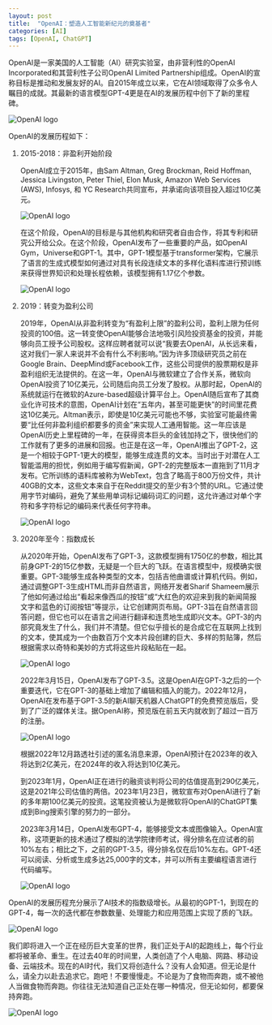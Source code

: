 ```yaml
---
layout: post
title:  "OpenAI：塑造人工智能新纪元的奠基者"
categories: [AI]
tags: [OpenAI, ChatGPT]
---
```


OpenAI是一家美国的人工智能（AI）研究实验室，由非营利性的OpenAI Incorporated和其营利性子公司OpenAI Limited Partnership组成。OpenAI的宣称目标是推动和发展友好的AI。自2015年成立以来，它在AI领域取得了众多令人瞩目的成就。其最新的语言模型GPT-4更是在AI的发展历程中创下了新的里程碑。


![OpenAI logo](/assets/images/posts/2023-06-11-OpenAI-The-Founder-of-a-New-Era-of-Artificial-Intelligence/F4BBA5DE-0EC0-4FCC-9D3A-D12711FF62D8.png)


OpenAI的发展历程如下：

1. 2015-2018：非盈利开始阶段

	OpenAI成立于2015年，由Sam Altman, Greg Brockman, Reid Hoffman, Jessica Livingston, Peter Thiel, Elon Musk, Amazon Web Services (AWS), Infosys, 和 YC Research共同宣布，并承诺向该项目投入超过10亿美元。

	![OpenAI logo](/assets/images/posts/2023-06-11-OpenAI-The-Founder-of-a-New-Era-of-Artificial-Intelligence/E3E8D619-851D-4C7F-ADCC-5B6D82473DBA.png)
	
	在这个阶段，OpenAI的目标是与其他机构和研究者自由合作，将其专利和研究公开给公众。在这个阶段，OpenAI发布了一些重要的产品，如OpenAI Gym，Universe和GPT-1。其中，GPT-1模型基于transformer架构，它展示了语言的生成式模型如何通过对具有长段连续文本的多样化语料库进行预训练来获得世界知识和处理长程依赖，该模型拥有1.17亿个参数。
	
	![OpenAI logo](/assets/images/posts/2023-06-11-OpenAI-The-Founder-of-a-New-Era-of-Artificial-Intelligence/01B527DB-5A2F-481B-BEAC-945731FD269C.png)

2. 2019：转变为盈利公司

	2019年，OpenAI从非盈利转变为“有盈利上限”的盈利公司，盈利上限为任何投资的100倍。这一转变使OpenAI能够合法地吸引风险投资基金的投资，并能够向员工授予公司股权。这样应聘者就可以说“我要去OpenAI，从长远来看，这对我们一家人来说并不会有什么不利影响。”因为许多顶级研究员之前在Google Brain、DeepMind或Facebook工作，这些公司提供的股票期权是非盈利组织无法提供的。在这一年，OpenAI与微软建立了合作关系，微软向OpenAI投资了10亿美元，公司随后向员工分发了股权。从那时起，OpenAI的系统就运行在微软的Azure-based超级计算平台上。OpenAI随后宣布了其商业化许可技术的意图，OpenAI计划在“五年内，甚至可能更快”的时间里花费这10亿美元。Altman表示，即使是10亿美元可能也不够，实验室可能最终需要“比任何非盈利组织都要多的资金”来实现人工通用智能。这一年应该是OpenAI历史上里程碑的一年，在获得资本巨头的金钱加持之下，很快他们的工作就有了更多的进展和回报。也正是在这一年，OpenAI推出了GPT-2，这是一个相较于GPT-1更大的模型，能够生成连贯的文本。当时出于对潜在人工智能滥用的担忧，例如用于编写假新闻，GPT-2的完整版本一直拖到了11月才发布。它所训练的语料库被称为WebText，包含了略高于800万份文件，共计40GB的文本，这些文本来自于在Reddit提交的至少有3个赞的URL。它通过使用字节对编码，避免了某些用单词标记编码词汇的问题，这允许通过对单个字符和多字符标记的编码来代表任何字符串。

	![OpenAI logo](/assets/images/posts/2023-06-11-OpenAI-The-Founder-of-a-New-Era-of-Artificial-Intelligence/2DC7700F-38FF-4297-8776-41E76C35CD7C.png)

3. 2020年至今：指数成长

	从2020年开始，OpenAI发布了GPT-3，这款模型拥有1750亿的参数，相比其前身GPT-2的15亿参数，无疑是一个巨大的飞跃。在语言模型中，规模确实很重要。GPT-3能够生成各种类型的文本，包括吉他曲谱或计算机代码。例如，通过调整GPT-3生成HTML而非自然语言，网络开发者Sharif Shameem展示了他如何通过给出“看起来像西瓜的按钮”或“大红色的欢迎来到我的新闻简报文字和蓝色的订阅按钮”等提示，让它创建网页布局。GPT-3旨在自然语言回答问题，但它也可以在语言之间进行翻译和连贯地生成即兴文本。GPT-3的内部究竟发生了什么，我们并不清楚。但它似乎擅长的是合成它在互联网上找到的文本，使其成为一个由数百万个文本片段创建的巨大、多样的剪贴簿，然后根据需求以奇特和美妙的方式将这些片段粘贴在一起。

	![OpenAI logo](/assets/images/posts/2023-06-11-OpenAI-The-Founder-of-a-New-Era-of-Artificial-Intelligence/C6ECB64C-79A6-4F3C-A762-B8F001D95C2C.png)

    2022年3月15日，OpenAI发布了GPT-3.5。这是OpenAI在GPT-3之后的一个重要迭代，它在GPT-3的基础上增加了编辑和插入的能力。2022年12月，OpenAI在发布基于GPT-3.5的新AI聊天机器人ChatGPT的免费预览版后，受到了广泛的媒体关注。据OpenAI称，预览版在前五天内就收到了超过一百万的注册。
    
    ![OpenAI logo](/assets/images/posts/2023-06-11-OpenAI-The-Founder-of-a-New-Era-of-Artificial-Intelligence/F730E65F-A31B-4B6E-9E3F-828AC0616CF8.png)

    根据2022年12月路透社引述的匿名消息来源，OpenAI预计在2023年的收入将达到2亿美元，在2024年的收入将达到10亿美元。

    到2023年1月，OpenAI正在进行的融资谈判将公司的估值提高到290亿美元，这是2021年公司估值的两倍。2023年1月23日，微软宣布对OpenAI进行了新的多年期100亿美元的投资。这笔投资被认为是微软将OpenAI的ChatGPT集成到Bing搜索引擎的努力的一部分。

    2023年3月14日，OpenAI发布GPT-4，能够接受文本或图像输入。OpenAI宣称，这项更新的技术通过了模拟的法学院律师考试，得分排名在应试者的前10%左右；相比之下，之前的GPT-3.5，得分排名仅在后10%左右。GPT-4还可以阅读、分析或生成多达25,000字的文本，并可以所有主要编程语言进行代码编写。
    
    ![OpenAI logo](/assets/images/posts/2023-06-11-OpenAI-The-Founder-of-a-New-Era-of-Artificial-Intelligence/511F8FB2-F958-4EBE-95C6-5D375792581E.png)

OpenAI的发展历程充分展示了AI技术的指数级增长。从最初的GPT-1，到现在的GPT-4，每一次的迭代都在参数数量、处理能力和应用范围上实现了质的飞跃。

  ![OpenAI logo](/assets/images/posts/2023-06-11-OpenAI-The-Founder-of-a-New-Era-of-Artificial-Intelligence/19491FCE-6DA1-4CD8-914C-ADE01B23F8BC.png)

我们即将进入一个正在经历巨大变革的世界，我们正处于AI的起跑线上，每个行业都将被革命、重生。在过去40年的时间里，人类创造了个人电脑、网路、移动设备、云端技术。现在的AI时代，我们又将创造什么？没有人会知道。但无论是什么，请全力以赴去追求它。跑吧！不要慢慢走。不论是为了食物而奔跑，或不被他人当做食物而奔跑。你往往无法知道自己正处在哪一种情况，但无论如何，都要保持奔跑。 

  ![OpenAI logo](/assets/images/posts/2023-06-11-OpenAI-The-Founder-of-a-New-Era-of-Artificial-Intelligence/BC3F6A75-030E-4138-8406-26F1BD4974BE.jpg)

